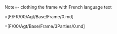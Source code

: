 Note=- clothing the frame with French language text

=[F/FR/00/Agt/Base/Frame/0.md]

=[F/00/Agt/Base/Frame/3Parties/0.md]
